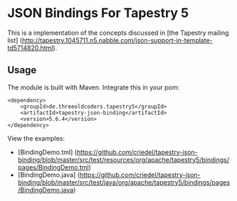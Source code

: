 JSON Bindings For Tapestry 5
============================

This is a implementation of the concepts discussed in [the Tapestry mailing list] (http://tapestry.1045711.n5.nabble.com/json-support-in-template-td5714820.html).

Usage
-----

The module is built with Maven. Integrate this in your pom:

    <dependency>
        <groupId>de.threeoldcoders.tapestry5</groupId>
        <artifactId>tapestry-json-binding</artifactId>
        <version>5.6.4</version>
    </dependency>

View the examples:
* [BindingDemo.tml] (https://github.com/criedel/tapestry-json-binding/blob/master/src/test/resources/org/apache/tapestry5/bindings/pages/BindingDemo.tml)
* [BindingDemo.java] (https://github.com/criedel/tapestry-json-binding/blob/master/src/test/java/org/apache/tapestry5/bindings/pages/BindingDemo.java)
